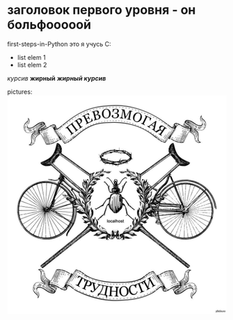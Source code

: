 # заголовок первого уровня - он больфооооой
first-steps-in-Python
это я учусь С:
* list elem 1
* list elem 2

*курсив*
**жирный**
***жирный курсив***

pictures:
![pictures](pictures/Gerb.jpg)
